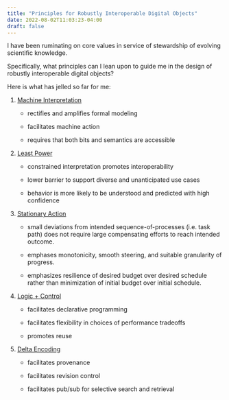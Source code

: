 ```yaml
---
title: "Principles for Robustly Interoperable Digital Objects"
date: 2022-08-02T11:03:23-04:00
draft: false
---
```


I have been ruminating on core values in service of stewardship of evolving scientific knowledge.

Specifically, what principles can I lean upon to guide me in the design of robustly interoperable
digital objects?

Here is what has jelled so far for me:

1. [Machine Interpretation](https://en.wikipedia.org/wiki/Interpreter_(computing))

   - rectifies and amplifies formal modeling

   - facilitates machine action

   - requires that both bits and semantics are accessible

2. [Least Power](https://www.w3.org/2001/tag/doc/leastPower-2006-01-23.html)

   - constrained interpretation promotes interoperability

   - lower barrier to support diverse and unanticipated use cases

   - behavior is more likely to be understood and predicted with high confidence

3. [Stationary Action](https://en.wikipedia.org/wiki/Stationary-action_principle)

   - small deviations from intended sequence-of-processes (i.e. task path) does not require large compensating efforts to reach intended outcome.

   - emphases monotonicity, smooth steering, and suitable granularity of progress.

   - emphasizes resilience of desired budget over desired schedule rather than minimization of initial budget over initial schedule.
   
4. [Logic + Control](https://doi.org/10.1145/359131.359136)

   - facilitates declarative programming

   - facilitates flexibility in choices of performance tradeoffs

   - promotes reuse

5. [Delta Encoding](https://en.wikipedia.org/wiki/Delta_encoding)

   - facilitates provenance

   - facilitates revision control

   - facilitates pub/sub for selective search and retrieval
